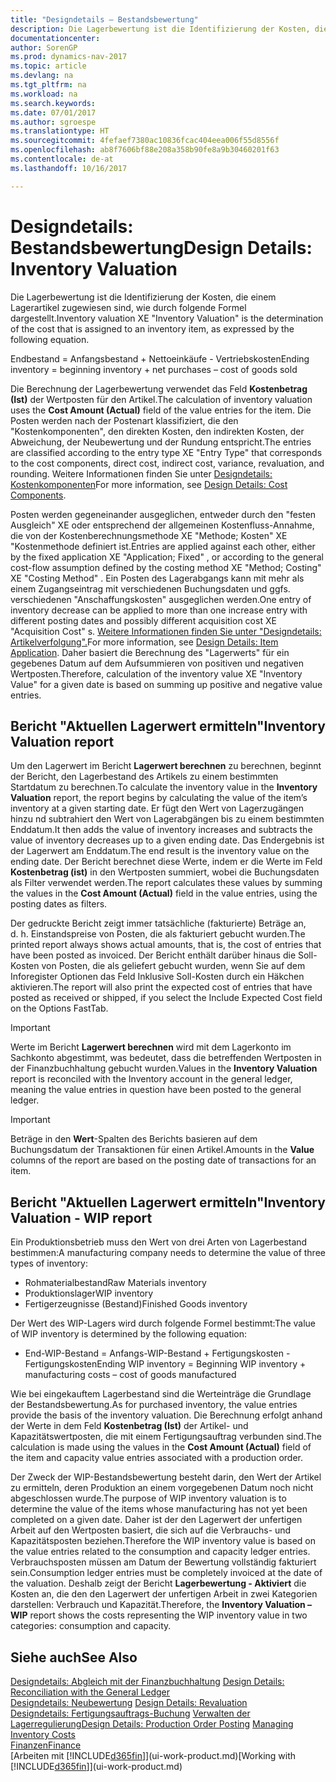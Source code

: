 ```yaml
---
title: "Designdetails – Bestandsbewertung"
description: Die Lagerbewertung ist die Identifizierung der Kosten, die einem Lagerartikel zugewiesen sind, wie durch folgende Formel dargestellt.
documentationcenter: 
author: SorenGP
ms.prod: dynamics-nav-2017
ms.topic: article
ms.devlang: na
ms.tgt_pltfrm: na
ms.workload: na
ms.search.keywords: 
ms.date: 07/01/2017
ms.author: sgroespe
ms.translationtype: HT
ms.sourcegitcommit: 4fefaef7380ac10836fcac404eea006f55d8556f
ms.openlocfilehash: ab8f7606bf88e208a358b90fe8a9b30460201f63
ms.contentlocale: de-at
ms.lasthandoff: 10/16/2017

---
```

# <a name="design-details-inventory-valuation"></a><span data-ttu-id="48861-103">Designdetails: Bestandsbewertung</span><span class="sxs-lookup"><span data-stu-id="48861-103">Design Details: Inventory Valuation</span></span>
<span data-ttu-id="48861-104">Die Lagerbewertung ist die Identifizierung der Kosten, die einem Lagerartikel zugewiesen sind, wie durch folgende Formel dargestellt.</span><span class="sxs-lookup"><span data-stu-id="48861-104">Inventory valuation XE "Inventory Valuation"  is the determination of the cost that is assigned to an inventory item, as expressed by the following equation.</span></span>  

<span data-ttu-id="48861-105">Endbestand = Anfangsbestand + Nettoeinkäufe - Vertriebskosten</span><span class="sxs-lookup"><span data-stu-id="48861-105">Ending inventory = beginning inventory + net purchases – cost of goods sold</span></span>  

<span data-ttu-id="48861-106">Die Berechnung der Lagerbewertung verwendet das Feld **Kostenbetrag (Ist)** der Wertposten für den Artikel.</span><span class="sxs-lookup"><span data-stu-id="48861-106">The calculation of inventory valuation uses the **Cost Amount (Actual)** field of the value entries for the item.</span></span> <span data-ttu-id="48861-107">Die Posten werden nach der Postenart klassifiziert, die den "Kostenkomponenten", den direkten Kosten, den indirekten Kosten, der Abweichung, der Neubewertung und der Rundung entspricht.</span><span class="sxs-lookup"><span data-stu-id="48861-107">The entries are classified according to the entry type XE "Entry Type"  that corresponds to the cost components, direct cost, indirect cost, variance, revaluation, and rounding.</span></span> <span data-ttu-id="48861-108">Weitere Informationen finden Sie unter [Designdetails: Kostenkomponenten](design-details-cost-components.md)</span><span class="sxs-lookup"><span data-stu-id="48861-108">For more information, see [Design Details: Cost Components](design-details-cost-components.md).</span></span>  

<span data-ttu-id="48861-109">Posten werden gegeneinander ausgeglichen, entweder durch den "festen Ausgleich" XE oder entsprechend der allgemeinen Kostenfluss-Annahme, die von der Kostenberechnungsmethode XE "Methode; Kosten" XE "Kostenmethode definiert ist.</span><span class="sxs-lookup"><span data-stu-id="48861-109">Entries are applied against each other, either by the fixed application XE "Application; Fixed" , or according to the general cost-flow assumption defined by the costing method XE "Method; Costing"  XE "Costing Method" .</span></span> <span data-ttu-id="48861-110">Ein Posten des Lagerabgangs kann mit mehr als einem Zugangseintrag mit verschiedenen Buchungsdaten und ggfs. verschiedenen "Anschaffungskosten" ausgeglichen werden.</span><span class="sxs-lookup"><span data-stu-id="48861-110">One entry of inventory decrease can be applied to more than one increase entry with different posting dates and possibly different acquisition cost XE "Acquisition Cost" s.</span></span> <span data-ttu-id="48861-111">[Weitere Informationen finden Sie unter "Designdetails: Artikelverfolgung".](design-details-item-application.md)</span><span class="sxs-lookup"><span data-stu-id="48861-111">For more information, see [Design Details: Item Application](design-details-item-application.md).</span></span> <span data-ttu-id="48861-112">Daher basiert die Berechnung des "Lagerwerts" für ein gegebenes Datum auf dem Aufsummieren von positiven und negativen Wertposten.</span><span class="sxs-lookup"><span data-stu-id="48861-112">Therefore, calculation of the inventory value XE "Inventory Value"  for a given date is based on summing up positive and negative value entries.</span></span>  

## <a name="inventory-valuation-report"></a><span data-ttu-id="48861-113">Bericht "Aktuellen Lagerwert ermitteln"</span><span class="sxs-lookup"><span data-stu-id="48861-113">Inventory Valuation report</span></span>  
<span data-ttu-id="48861-114">Um den Lagerwert im Bericht **Lagerwert berechnen** zu berechnen, beginnt der Bericht, den Lagerbestand des Artikels zu einem bestimmten Startdatum zu berechnen.</span><span class="sxs-lookup"><span data-stu-id="48861-114">To calculate the inventory value in the **Inventory Valuation** report, the report begins by calculating the value of the item’s inventory at a given starting date.</span></span> <span data-ttu-id="48861-115">Er fügt den Wert von Lagerzugängen hinzu nd subtrahiert den Wert von Lagerabgängen bis zu einem bestimmten Enddatum.</span><span class="sxs-lookup"><span data-stu-id="48861-115">It then adds the value of inventory increases and subtracts the value of inventory decreases up to a given ending date.</span></span> <span data-ttu-id="48861-116">Das Endergebnis ist der Lagerwert am Enddatum.</span><span class="sxs-lookup"><span data-stu-id="48861-116">The end result is the inventory value on the ending date.</span></span> <span data-ttu-id="48861-117">Der Bericht berechnet diese Werte, indem er die Werte im Feld **Kostenbetrag (ist)** in den Wertposten summiert, wobei die Buchungsdaten als Filter verwendet werden.</span><span class="sxs-lookup"><span data-stu-id="48861-117">The report calculates these values by summing the values in the **Cost Amount (Actual)** field in the value entries, using the posting dates as filters.</span></span>  

<span data-ttu-id="48861-118">Der gedruckte Bericht zeigt immer tatsächliche (fakturierte) Beträge an, d. h. Einstandspreise von Posten, die als fakturiert gebucht wurden.</span><span class="sxs-lookup"><span data-stu-id="48861-118">The printed report always shows actual amounts, that is, the cost of entries that have been posted as invoiced.</span></span> <span data-ttu-id="48861-119">Der Bericht enthält darüber hinaus die Soll-Kosten von Posten, die als geliefert gebucht wurden, wenn Sie auf dem Inforegister Optionen das Feld Inklusive Soll-Kosten durch ein Häkchen aktivieren.</span><span class="sxs-lookup"><span data-stu-id="48861-119">The report will also print the expected cost of entries that have posted as received or shipped, if you select the Include Expected Cost field on the Options FastTab.</span></span>  

> [!IMPORTANT]  
>  <span data-ttu-id="48861-120">Werte im Bericht **Lagerwert berechnen** wird mit dem Lagerkonto im Sachkonto abgestimmt, was bedeutet, dass die betreffenden Wertposten in der Finanzbuchhaltung gebucht wurden.</span><span class="sxs-lookup"><span data-stu-id="48861-120">Values in the **Inventory Valuation** report is reconciled with the Inventory account in the general ledger, meaning the value entries in question have been posted to the general ledger.</span></span>  

> [!IMPORTANT]  
>  <span data-ttu-id="48861-121">Beträge in den **Wert**-Spalten des Berichts basieren auf dem Buchungsdatum der Transaktionen für einen Artikel.</span><span class="sxs-lookup"><span data-stu-id="48861-121">Amounts in the **Value** columns of the report are based on the posting date of transactions for an item.</span></span>  

## <a name="inventory-valuation---wip-report"></a><span data-ttu-id="48861-122">Bericht "Aktuellen Lagerwert ermitteln"</span><span class="sxs-lookup"><span data-stu-id="48861-122">Inventory Valuation - WIP report</span></span>  
<span data-ttu-id="48861-123">Ein Produktionsbetrieb muss den Wert von drei Arten von Lagerbestand bestimmen:</span><span class="sxs-lookup"><span data-stu-id="48861-123">A manufacturing company needs to determine the value of three types of inventory:</span></span>  

* <span data-ttu-id="48861-124">Rohmaterialbestand</span><span class="sxs-lookup"><span data-stu-id="48861-124">Raw Materials inventory</span></span>  
* <span data-ttu-id="48861-125">Produktionslager</span><span class="sxs-lookup"><span data-stu-id="48861-125">WIP inventory</span></span>  
* <span data-ttu-id="48861-126">Fertigerzeugnisse (Bestand)</span><span class="sxs-lookup"><span data-stu-id="48861-126">Finished Goods inventory</span></span>  

<span data-ttu-id="48861-127">Der Wert des WIP-Lagers wird durch folgende Formel bestimmt:</span><span class="sxs-lookup"><span data-stu-id="48861-127">The value of WIP inventory is determined by the following equation:</span></span>  

* <span data-ttu-id="48861-128">End-WIP-Bestand = Anfangs-WIP-Bestand + Fertigungskosten - Fertigungskosten</span><span class="sxs-lookup"><span data-stu-id="48861-128">Ending WIP inventory = Beginning WIP inventory + manufacturing costs – cost of goods manufactured</span></span>  

<span data-ttu-id="48861-129">Wie bei eingekauftem Lagerbestand sind die Werteinträge die Grundlage der Bestandsbewertung.</span><span class="sxs-lookup"><span data-stu-id="48861-129">As for purchased inventory, the value entries provide the basis of the inventory valuation.</span></span> <span data-ttu-id="48861-130">Die Berechnung erfolgt anhand der Werte in dem Feld **Kostenbetrag (Ist)** der Artikel- und Kapazitätswertposten, die mit einem Fertigungsauftrag verbunden sind.</span><span class="sxs-lookup"><span data-stu-id="48861-130">The calculation is made using the values in the **Cost Amount (Actual)** field of the item and capacity value entries associated with a production order.</span></span>  

<span data-ttu-id="48861-131">Der Zweck der WIP-Bestandsbewertung besteht darin, den Wert der Artikel zu ermitteln, deren Produktion an einem vorgegebenen Datum noch nicht abgeschlossen wurde.</span><span class="sxs-lookup"><span data-stu-id="48861-131">The purpose of WIP inventory valuation is to determine the value of the items whose manufacturing has not yet been completed on a given date.</span></span> <span data-ttu-id="48861-132">Daher ist der den Lagerwert der unfertigen Arbeit auf den Wertposten basiert, die sich auf die Verbrauchs- und Kapazitätsposten beziehen.</span><span class="sxs-lookup"><span data-stu-id="48861-132">Therefore the WIP inventory value is based on the value entries related to the consumption and capacity ledger entries.</span></span> <span data-ttu-id="48861-133">Verbrauchsposten müssen am Datum der Bewertung vollständig fakturiert sein.</span><span class="sxs-lookup"><span data-stu-id="48861-133">Consumption ledger entries must be completely invoiced at the date of the valuation.</span></span> <span data-ttu-id="48861-134">Deshalb zeigt der Bericht **Lagerbewertung - Aktiviert** die Kosten an, die den den Lagerwert der unfertigen Arbeit in zwei Kategorien darstellen: Verbrauch und Kapazität.</span><span class="sxs-lookup"><span data-stu-id="48861-134">Therefore, the **Inventory Valuation – WIP** report shows the costs representing the WIP inventory value in two categories: consumption and capacity.</span></span>  

## <a name="see-also"></a><span data-ttu-id="48861-135">Siehe auch</span><span class="sxs-lookup"><span data-stu-id="48861-135">See Also</span></span>  
<span data-ttu-id="48861-136">[Designdetails: Abgleich mit der Finanzbuchhaltung](design-details-reconciliation-with-the-general-ledger.md) </span><span class="sxs-lookup"><span data-stu-id="48861-136">[Design Details: Reconciliation with the General Ledger](design-details-reconciliation-with-the-general-ledger.md) </span></span>  
<span data-ttu-id="48861-137">[Designdetails: Neubewertung](design-details-revaluation.md) </span><span class="sxs-lookup"><span data-stu-id="48861-137">[Design Details: Revaluation](design-details-revaluation.md) </span></span>  
<span data-ttu-id="48861-138">[Designdetails: Fertigungsauftrags-Buchung](design-details-production-order-posting.md)
[Verwalten der Lagerregulierung](finance-manage-inventory-costs.md)</span><span class="sxs-lookup"><span data-stu-id="48861-138">[Design Details: Production Order Posting](design-details-production-order-posting.md)
[Managing Inventory Costs](finance-manage-inventory-costs.md)</span></span>  
[<span data-ttu-id="48861-139">Finanzen</span><span class="sxs-lookup"><span data-stu-id="48861-139">Finance</span></span>](finance.md)  
<span data-ttu-id="48861-140">[Arbeiten mit [!INCLUDE[d365fin](includes/d365fin_md.md)]](ui-work-product.md)</span><span class="sxs-lookup"><span data-stu-id="48861-140">[Working with [!INCLUDE[d365fin](includes/d365fin_md.md)]](ui-work-product.md)</span></span>

